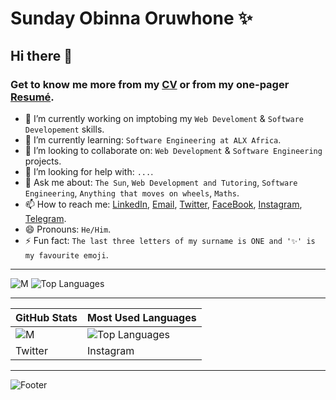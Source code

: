 # **Sunday Obinna Oruwhone ✨**

## Hi there 👋

### Get to know me more from my [CV](https://docs.google.com/document/d/1ocDekhxp9KxNqNtb6MkeAlDd9gDQ14vbsIGvzyYVK4I/edit?usp=sharing) or from my one-pager [Resumé](https://docs.google.com/document/d/1W4riSUmAR-9jOE98AILIzI74mzGna9xPSutxnap8-qU/edit?usp=sharing).

- 🔭 I’m currently working on imptobing my `Web Develoment` & `Software Developement` skills.
- 🌱 I’m currently learning: `Software Engineering at ALX Africa`.
- 👯 I’m looking to collaborate on: `Web Development` & `Software Engineering` projects.
- 🤔 I’m looking for help with: `...`.
- 💬 Ask me about: `The Sun`, `Web Development and Tutoring`, `Software Engineering`, `Anything that moves on wheels`, `Maths`.
- 📫 How to reach me: [LinkedIn](https://www.linkedin.com/in/0xOneBeing), [Email](mailto:sundayoruwhone@gmail.com), [Twitter](https://www.twitter.com/0xOneBeing), [FaceBook](https://www.facebook.com/OxOneBeing), [Instagram](https://www.instagram.com/0xonebeing), [Telegram](https://t.me/OxOneBeing).
- 😄 Pronouns: `He/Him`.
- ⚡ Fun fact: `The last three letters of my surname is ONE and '✨' is my favourite emoji`.

---

![M](https://github-readme-stats.vercel.app/api?username=OxOneBeing&show_icons=true&theme=transparent)  ![Top Languages](https://github-readme-stats.vercel.app/api/top-langs/?username=OxOneBeing&layout=compact&theme=transparent)

---

| GitHub Stats | Most Used Languages |
| ----------- | ----------- |
| ![M](https://github-readme-stats.vercel.app/api?username=OxOneBeing&show_icons=true&theme=transparent) | ![Top Languages](https://github-readme-stats.vercel.app/api/top-langs/?username=OxOneBeing&layout=compact&theme=transparent) |
| Twitter | Instagram |

---

![Footer](https://pbs.twimg.com/profile_banners/200819716/1566675154/1500x500)
